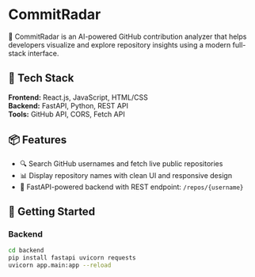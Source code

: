 # CommitRadar

🚀 CommitRadar is an AI-powered GitHub contribution analyzer that helps developers visualize and explore repository insights using a modern full-stack interface.

## 🔧 Tech Stack

**Frontend:** React.js, JavaScript, HTML/CSS  
**Backend:** FastAPI, Python, REST API  
**Tools:** GitHub API, CORS, Fetch API

## 📦 Features

- 🔍 Search GitHub usernames and fetch live public repositories
- 📊 Display repository names with clean UI and responsive design
- 🔁 FastAPI-powered backend with REST endpoint: `/repos/{username}`

## 🚀 Getting Started

### Backend
```bash
cd backend
pip install fastapi uvicorn requests
uvicorn app.main:app --reload
